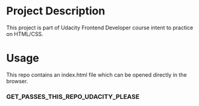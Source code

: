 # Project Description

This project is part of Udacity Frontend Developer course intent to practice on HTML/CSS.

# Usage

This repo contains an index.html file which can be opened directly in the browser.

### GET_PASSES_THIS_REPO_UDACITY_PLEASE
